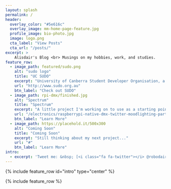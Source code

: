 ```yaml
---
layout: splash
permalink: /
header:
  overlay_color: "#5e616c"
  overlay_image: mm-home-page-feature.jpg
  profile_image: bio-photo.jpg
  image: logo.png
  cta_label: "View Posts"
  cta_url: "/posts/"
excerpt: >
    Alisdair's Blog <br> Musings on my hobbies, work, and studies.
feature_row:
  - image_path: featured/sudo.png
    alt: "sudo logo"
    title: "UC SUDO"
    excerpt: "University of Canberra Student Developer Organisation, a society for developers to actually build things at UC"
    url: "http://www.sudo.org.au"
    btn_label: "Check out SUDO"
  - image_path: rpi-dmx/finished.jpg
    alt: "Spectrum"
    title: "Spectrum"
    excerpt: "A little project I'm working on to use as a starting point for SUDO: Twitter controlled mood lights, I just put up Part 2: Controlling the lights remotely"
    url: "/electronics/raspberrypi-native-dmx-twitter-moodlighting-part-1/"
    btn_label: "Learn More"
  - image_path: https://placehold.it/500x300
    alt: "Coming Soon"
    title: "Coming Soon"
    excerpt: "Still thinking about my next project..."
    url: "#"
    btn_label: "Learn More"
intro:
  - excerpt: 'Tweet me: &nbsp; [<i class="fa fa-twitter"></i> @robodair](https://twitter.com/robodair){: .btn .btn--twitter}'
---
```

{% include feature_row id="intro" type="center" %}

{% include feature_row %}
